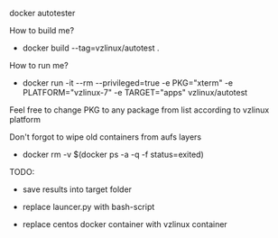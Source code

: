 docker autotester

How to build me?

* docker build --tag=vzlinux/autotest .

How to run me?

* docker run -it --rm --privileged=true -e PKG="xterm" -e PLATFORM="vzlinux-7" -e TARGET="apps" vzlinux/autotest

Feel free to change PKG to any package from list according to vzlinux platform

Don't forgot to wipe old containers from aufs layers

* docker rm -v $(docker ps -a -q -f status=exited)

TODO:

* save results into target folder

* replace launcer.py with bash-script

* replace centos docker container with vzlinux container
